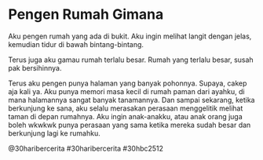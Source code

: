 # Pengen Rumah Gimana

Aku pengen rumah yang ada di bukit. Aku ingin melihat langit dengan jelas, kemudian tidur di bawah bintang-bintang.

Terus juga aku gamau rumah terlalu besar. Rumah yang terlalu besar, susah pak bersihinnya.

Terus aku pengen punya halaman yang banyak pohonnya. Supaya, cakep aja kali ya. Aku punya memori masa kecil di rumah paman dari ayahku, di mana halamannya sangat banyak tanamannya. Dan sampai sekarang, ketika berkunjung ke sana, aku selalu merasakan perasaan menggelitik melihat taman di depan rumahnya. Aku ingin anak-anakku, atau anak orang juga boleh wkwkwk punya perasaan yang sama ketika mereka sudah besar dan berkunjung lagi ke rumahku.

<!-- markdownlint-disable MD018 -->
@30haribercerita
#30haribercerita
#30hbc2512
<!-- markdownlint-enable MD018 -->